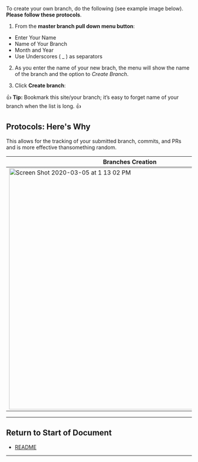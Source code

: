 To create your own branch, do the following (see example image below). **Please follow these protocols**.  

1. From the **master branch pull down menu button**:

* Enter Your Name
* Name of Your Branch 
* Month and Year
* Use Underscores ( _ )  as separators 

2. As you enter the name of your new brach, the menu will show the name of the branch and the option to _Create Branch_.

3. Click **Create branch**: 

:+1: **Tip:** Bookmark this site/your branch; it’s easy to forget name of your branch when the list is long. :+1:

## Protocols: Here's Why

This allows for the tracking of your submitted branch, commits, and PRs and is more effective thansomething random. 

| Branches Creation |
| ------------- |
| <img width="655" alt="Screen Shot 2020-03-05 at 1 13 02 PM" src="https://user-images.githubusercontent.com/61600802/76026153-115b3a80-5ee3-11ea-9e8f-a032eb477419.png">  |


----------------------
## Return to Start of Document

* [README](README.md)
 
----------------------

